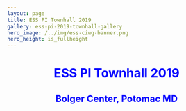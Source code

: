 ```yaml
---
layout: page
title: ESS PI Townhall 2019
gallery: ess-pi-2019-townhall-gallery
hero_image: /../img/ess-ciwg-banner.png
hero_height: is_fullheight
---
```


<h1 style="text-align:center;color:blue">ESS PI Townhall 2019</h1>

<h2 style="text-align:center;color:blue">Bolger Center, Potomac MD</h2>
